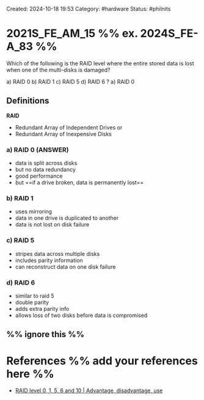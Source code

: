 Created: 2024-10-18 19:53
Category: #hardware
Status: #philnits



# 2021S_FE_AM_15 %% ex. 2024S_FE-A_83 %%

Which of the following is the RAID level where the entire stored data is lost when one of
the multi-disks is damaged?

a) RAID 0 
b) RAID 1 
c) RAID 5 
d) RAID 6
? 
a) RAID 0
## Definitions
**RAID**
- Redundant Array of Independent Drives or 
- Redundant Array of Inexpensive Disks

### a) RAID 0 (ANSWER)
- data is split across disks 
- but no data redundancy
- good performance
- but ==if a drive broken, data is permanently lost==
### b) RAID 1
- uses mirroring
- data in one drive is duplicated to another
- data is not lost on disk failure
### c) RAID 5
- stripes data across multiple disks
- includes parity information
- can reconstruct data on one disk failure
### d) RAID 6
- similar to raid 5
- double parity
- adds extra parity info
- allows loss of two disks before data is compromised


%% ignore this %%
---









# References %% add your references here %%
- [RAID level 0, 1, 5, 6 and 10 | Advantage, disadvantage, use](https://www.prepressure.com/library/technology/raid)